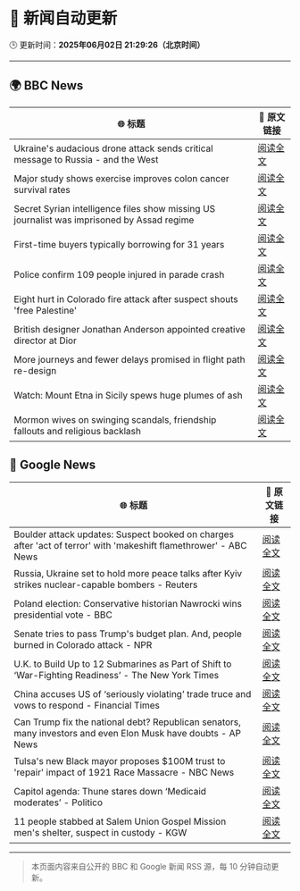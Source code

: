 # 🧠 新闻自动更新

🕒 更新时间：**2025年06月02日 21:29:26（北京时间）**

---

## 🌍 BBC News

| 🌐 标题 | 🔗 原文链接 |
|--------|-------------|
| Ukraine's audacious drone attack sends critical message to Russia - and the West | [阅读全文](https://www.bbc.com/news/articles/c0r1jv0rn0ko) |
| Major study shows exercise improves colon cancer survival rates | [阅读全文](https://www.bbc.com/news/articles/c8xgyw7k7veo) |
| Secret Syrian intelligence files show missing US journalist was imprisoned by Assad regime | [阅读全文](https://www.bbc.com/news/articles/cn84z5e8jjzo) |
| First-time buyers typically borrowing for 31 years | [阅读全文](https://www.bbc.com/news/articles/c5y547vq9z1o) |
| Police confirm 109 people injured in parade crash | [阅读全文](https://www.bbc.com/news/articles/c2d51kdpzk3o) |
| Eight hurt in Colorado fire attack after suspect shouts 'free Palestine' | [阅读全文](https://www.bbc.com/news/articles/cev47ze8vp3o) |
| British designer Jonathan Anderson appointed creative director at Dior | [阅读全文](https://www.bbc.com/news/articles/c0r1jxwe82lo) |
| More journeys and fewer delays promised in flight path re-design | [阅读全文](https://www.bbc.com/news/articles/c1e69qv1qwjo) |
| Watch: Mount Etna in Sicily spews huge plumes of ash | [阅读全文](https://www.bbc.com/news/videos/cj3j26yjg5ro) |
| Mormon wives on swinging scandals, friendship fallouts and religious backlash | [阅读全文](https://www.bbc.com/news/articles/c20ndp1yzkxo) |

## 📰 Google News

| 🌐 标题 | 🔗 原文链接 |
|--------|-------------|
| Boulder attack updates: Suspect booked on charges after 'act of terror' with 'makeshift flamethrower' - ABC News | [阅读全文](https://news.google.com/rss/articles/CBMiogFBVV95cUxQM2JBUFk3QnU2QnNjNFpNV3N2NWZHRjlLUExSQ2hDb0cwWWVNM1JsLV9TU3NPOWt5aE5tVGlycC1sbkJNZE1vTjRCeGNiaEloTE1uXzU0N2VJZy1YdXI0b3Q1NDJRRTVBT05fVHZpc21WS3hOOGFvNGNGSG45SkNCT0pVZDB1V3JLaTZpY24yai1CWlB6bXlpcFR5OHdzVjAtR1HSAacBQVVfeXFMT2dTWUhXLUxuNVRTb2huRmdaMDktT2didGY2RGdVdlpiTVNmeEZpXzRyTTFtMXRfaUJNSG52cVRBRHE0Z0twX1VUbFFqZ2JUX2tWOFFKUjB4aWpjMm5tUkRnUGJkUXB6Vkh0UXlPcUc2YzRuOVp4TDlxbHNMU25yYTcyVUpIWlZqbWhIUHVnZHZycWdyOWdnYXg4SDM0bDk0Q0tCUE1SdVE?oc=5) |
| Russia, Ukraine set to hold more peace talks after Kyiv strikes nuclear-capable bombers - Reuters | [阅读全文](https://news.google.com/rss/articles/CBMiogFBVV95cUxOZGc1aVlHdXYyVW9uX0FiS2YwbFBjUUtJRW5Va0ZyLXlvZGJwUjkxRFVlQXl5VnV4NmoyQ2JwU0J3STRXSUFpaFJtUXdPOUI4b1BQVm1zMndZVHd5emE5TWFPVksxSzJjb0g5WDNVMnktaVNKZm5XaGpoSlVqMFdqT1p1SUlXTHRNcmFYdGZJdWJXREFNZ2J5XzgyVDQyRmhzSHc?oc=5) |
| Poland election: Conservative historian Nawrocki wins presidential vote - BBC | [阅读全文](https://news.google.com/rss/articles/CBMiWkFVX3lxTE9Vb0ZUZXhEZ0ZuNzVLcjFZc0Y2c2FrOXhPakFWRVlDVGF3bGNfNF9YcnhWSDJLdGJHUHR4a3UxWkNDeF9VWGYyd0NXZnFCem9QaURBdXdpNXk3d9IBX0FVX3lxTFBaX2VSaWV1b2xEbTlBZHFTUGhTenBMQ3Ata0RnYU13bEY4Y01uY21EQkNiWmtXSkRPeEFwNHdoQVduNE9kZGN5SVQzMFRFNDNfS1hUTDhHeFJsUWxEN2dJ?oc=5) |
| Senate tries to pass Trump's budget plan. And, people burned in Colorado attack - NPR | [阅读全文](https://news.google.com/rss/articles/CBMiygFBVV95cUxNdlg2ZTlCcmdXVXJ2d2lVcnRfellJdUxxdkY2aFFROXRjTTFuT1pwbGd3LU9xNEl5U3B2aDI3ZTdabmwyeXI2Q0E3T2loZndFWFEtMFlwNkZJbHpfWmZNc21tQTJRZEpXWjJsTVFpVVViZ1ppTTlLc2t2OWxqblpoQWJQVEk0OU9iM1RaZlFOSkdrLTFiNGxoYy15ZVhPbFF6eUJJbTY1THFPS3ByMWpEMDFXVmZ2SE5JV2dMYjM0Unh5MnhGWDdzU1lB?oc=5) |
| U.K. to Build Up to 12 Submarines as Part of Shift to ‘War-Fighting Readiness’ - The New York Times | [阅读全文](https://news.google.com/rss/articles/CBMingFBVV95cUxNeDBFa2h0dFRqWEw4bVlCdlJBUXJJY05ONG0zSk1HcmtoY0NiOGlVc2R2NThSMnVRUWxPX0doVjlpck1XYlBlZTRqVFBNRXJ5ZVRzbTgwRUZNQ2J6b3VhUFNxWmpVeW5VT0JseFd4S1lYY3hZSXRxaEVSRUM4Tk4tSFc4ajNZOXRpZnNRa1RvenZrSzhPaFcyT1ZKRmUzUQ?oc=5) |
| China accuses US of ‘seriously violating’ trade truce and vows to respond - Financial Times | [阅读全文](https://news.google.com/rss/articles/CBMicEFVX3lxTE9uUHAycEswYUUyQ3QyZVZmMnVKckNIZHV4YWZmYWZTUjdXQmVBMmgtTmxDNEVhUktmbWtJSC13UEtEdmdIRW9wMEJPc3lGTm02QWE0SjNKdjJ3RjFTUlNYZWVuOHN1cUVLRHhqeWtDejM?oc=5) |
| Can Trump fix the national debt? Republican senators, many investors and even Elon Musk have doubts - AP News | [阅读全文](https://news.google.com/rss/articles/CBMiogFBVV95cUxPMTA1bzcwR28yd1puS0xWdmxBVlpUYTJscDE1endOZ3JGaVVtMzZDUkl3b21wQjI2OFQ3TG55VzhmSlpEUWhaZHFfaHpwTUJtVzU1Vzk4UGdIRk5kT2JvcEJsVEZkdFBOaFhNUUpvMk9UaTFsUXNZeklMZDdMeWpXSktsNTZlYVNtMDZxR2pVWjFXSUhvRXl4dzRHS2VMN0JhRUE?oc=5) |
| Tulsa's new Black mayor proposes $100M trust to 'repair' impact of 1921 Race Massacre - NBC News | [阅读全文](https://news.google.com/rss/articles/CBMiugFBVV95cUxON2ZDOFFmUlVQc3l6bzNvbHBCdC00SXBYTVp4RU9ETU1BbUxhQXJXUmFRNlVZRmRwVEV2QlZ6YllQMTktTkJzYVRUUE1LY0dmc3BjLXpSRkxrNXZJRVB1VjZFamlKS1lGeHBFZ2tOMzlrZ2QwbGJSUWJGT3pXNG5naHRoS3FiTmRoeFZYQ3ZRcS1HcVUxRy1ncFFBTUNXQXkwZE1qSmV0Q0lfcEFpaTJ1enB5U1pwUTYzdmfSAVZBVV95cUxNQ0hWSm1EWWN3RGZjX19NcnNmcU1wVEpDVUMtRXh5OTlZUEZ1bU5RMzlaVmxaRlJMblIwbWZCSU5SbGtnemh3aHVqQnVSWW4wbU8tYU5KQQ?oc=5) |
| Capitol agenda: Thune stares down ‘Medicaid moderates’ - Politico | [阅读全文](https://news.google.com/rss/articles/CBMiugFBVV95cUxQMHo5dTV5cjZTcTgzeHc1QWc0UDQyeUtEd1hiWlRFVjVEN1d4a1N3UHR4dzJnWkEtR1k2WHdqS0kxOFJlSFo5VWFXcXJ5bWY2X2xVOC1QSEdScWNfV1NOM3RDNjVMNHdSeFpzWUE3bmJ0RDkyNDhaX1JCUjdSQTd3UkdsN2JJSXd4dXpORDhFdTFmVUhDODdISG9vU0o1UGlQZlhVRlVYY3lyWnQweERFbzFMbi1FZTdhOEE?oc=5) |
| 11 people stabbed at Salem Union Gospel Mission men's shelter, suspect in custody - KGW | [阅读全文](https://news.google.com/rss/articles/CBMi2wFBVV95cUxNcDhuTkZNRXlTcTdnQ0xvX19EVXZtSVlyREt6UUgtc2xWR1JMZ05rSVR5MVNwTXV1UElEcDBpdl82SzR2TDZtZWhXQ0F5dzBWN0JaLWQxUmtwdTFpVGszS1FUcklMdG1YOG8wN3ZJOEd2aGJReTZDbi1rekhOMlRoZDVpM0RMUlBYTWNIbFRJcEpRRjcwTFlZVVFkZVRZbGxfaGVhN08xaUVKRHVQcnZWWkpVT0R4S196d1NIT2lJLTVUVnpLLUw3eDNva1cydmxNSnBrUHM3RjNUUUE?oc=5) |

---
> 本页面内容来自公开的 BBC 和 Google 新闻 RSS 源，每 10 分钟自动更新。